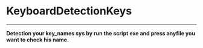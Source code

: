# KeyboardDetectionKeys
*************************
**Detection your key_names sys by run the script exe and press anyfile you want to check his name.**
